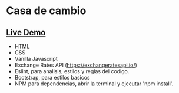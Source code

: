 # Casa de cambio

 ## [Live Demo](https://alfred021.github.io/Casa-de-cambio/)  

- HTML
- CSS
- Vanilla Javascript
- Exchange Rates API (https://exchangeratesapi.io/) 
- Eslint, para analisis, estilos y reglas del codigo.
- Bootstrap, para estilos basicos
- NPM para dependencias, abrir la terminal y ejecutar 'npm install'.
